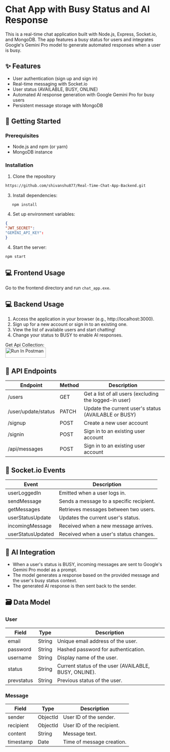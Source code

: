 # Chat App with Busy Status and AI Response

This is a real-time chat application built with Node.js, Express, Socket.io, and MongoDB. The app features a busy status for users and integrates Google's Gemini Pro model to generate automated responses when a user is busy.

## ✨ Features
- User authentication (sign up and sign in)
- Real-time messaging with Socket.io
- User status (AVAILABLE, BUSY, ONLINE)
- Automated AI response generation with Google Gemini Pro for busy users
- Persistent message storage with MongoDB

## 🚀 Getting Started
### Prerequisites
- Node.js and npm (or yarn)
- MongoDB instance

### Installation
1. Clone the repository
```bash
https://github.com/shivanshu877/Real-Time-Chat-App-Backend.git  
```
3. Install dependencies:
```bash
   npm install  
```
4. Set up environment variables:
```json
{
"JWT_SECRET":
"GEMINI_API_KEY":
}
```
4. Start the server:
 ```bash
 npm start 
 ```
## 💻 Frontend Usage
Go to the frontend directory and run `chat_app.exe`.
## 💻 Backend Usage
1. Access the application in your browser (e.g., http://localhost:3000).
2. Sign up for a new account or sign in to an existing one.
3. View the list of available users and start chatting!
4. Change your status to BUSY to enable AI responses.

Get Api Collection:    
[<img src="https://run.pstmn.io/button.svg" alt="Run In Postman" style="width: 128px; height: 32px;">](https://app.getpostman.com/run-collection/20448680-2547960e-a241-4c06-bc7b-21f7f7fdf974?action=collection%2Ffork&source=rip_markdown&collection-url=entityId%3D20448680-2547960e-a241-4c06-bc7b-21f7f7fdf974%26entityType%3Dcollection%26workspaceId%3D5dd9b309-6042-4f8f-ba66-67f1a423925d)

## 📡 API Endpoints
| Endpoint              | Method | Description                                   |
|-----------------------|--------|-----------------------------------------------|
| /users                | GET    | Get a list of all users (excluding the logged-in user) |
| /user/update/status  | PATCH  | Update the current user's status (AVAILABLE or BUSY)   |
| /signup               | POST   | Create a new user account                     |
| /signin               | POST   | Sign in to an existing user account           |
| /api/messages         | POST   | Sign in to an existing user account           |


## 🔌 Socket.io Events
| Event               | Description                                        |
|---------------------|----------------------------------------------------|
| userLoggedIn        | Emitted when a user logs in.                       |
| sendMessage         | Sends a message to a specific recipient.           |
| getMessages         | Retrieves messages between two users.              |
| userStatusUpdate    | Updates the current user's status.                |
| incomingMessage     | Received when a new message arrives.              |
| userStatusUpdated   | Received when a user's status changes.            |

## 🧠 AI Integration
- When a user's status is BUSY, incoming messages are sent to Google's Gemini Pro model as a prompt.
- The model generates a response based on the provided message and the user's busy status context.
- The generated AI response is then sent back to the sender.

## 🗃️ Data Model
### User
| Field      | Type    | Description                              |
|------------|---------|------------------------------------------|
| email      | String  | Unique email address of the user.        |
| password   | String  | Hashed password for authentication.      |
| username   | String  | Display name of the user.                |
| status     | String  | Current status of the user (AVAILABLE, BUSY, ONLINE). |
| prevstatus | String  | Previous status of the user.             |

### Message
| Field      | Type    | Description                              |
|------------|---------|------------------------------------------|
| sender     | ObjectId| User ID of the sender.                   |
| recipient  | ObjectId| User ID of the recipient.                |
| content    | String  | Message text.                            |
| timestamp  | Date    | Time of message creation.                |
